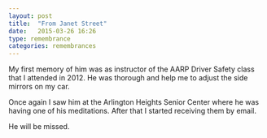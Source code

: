 ```yaml
---
layout: post
title:  "From Janet Street"
date:   2015-03-26 16:26
type: remembrance
categories: remembrances
---
```


My first memory of him was as instructor of the AARP Driver Safety class that I attended in 2012.  He was thorough and help me to adjust the side mirrors on my car.

Once again I saw him at the Arlington Heights Senior Center where he was having one of his meditations.  After that I started receiving them by email.

He will be missed.
